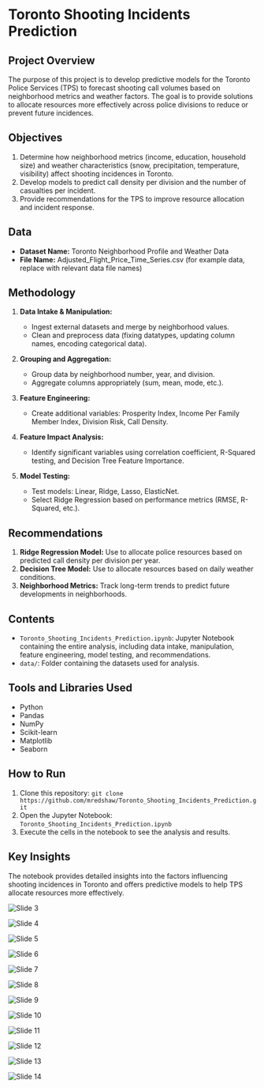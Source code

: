 # Toronto Shooting Incidents Prediction

## Project Overview
The purpose of this project is to develop predictive models for the Toronto Police Services (TPS) to forecast shooting call volumes based on neighborhood metrics and weather factors. The goal is to provide solutions to allocate resources more effectively across police divisions to reduce or prevent future incidences.

## Objectives
1. Determine how neighborhood metrics (income, education, household size) and weather characteristics (snow, precipitation, temperature, visibility) affect shooting incidences in Toronto.
2. Develop models to predict call density per division and the number of casualties per incident.
3. Provide recommendations for the TPS to improve resource allocation and incident response.

## Data
- **Dataset Name:** Toronto Neighborhood Profile and Weather Data
- **File Name:** Adjusted_Flight_Price_Time_Series.csv (for example data, replace with relevant data file names)

## Methodology
1. **Data Intake & Manipulation:**
   - Ingest external datasets and merge by neighborhood values.
   - Clean and preprocess data (fixing datatypes, updating column names, encoding categorical data).

2. **Grouping and Aggregation:**
   - Group data by neighborhood number, year, and division.
   - Aggregate columns appropriately (sum, mean, mode, etc.).

3. **Feature Engineering:**
   - Create additional variables: Prosperity Index, Income Per Family Member Index, Division Risk, Call Density.

4. **Feature Impact Analysis:**
   - Identify significant variables using correlation coefficient, R-Squared testing, and Decision Tree Feature Importance.

5. **Model Testing:**
   - Test models: Linear, Ridge, Lasso, ElasticNet.
   - Select Ridge Regression based on performance metrics (RMSE, R-Squared, etc.).

## Recommendations
1. **Ridge Regression Model:** Use to allocate police resources based on predicted call density per division per year.
2. **Decision Tree Model:** Use to allocate resources based on daily weather conditions.
3. **Neighborhood Metrics:** Track long-term trends to predict future developments in neighborhoods.

## Contents
- `Toronto_Shooting_Incidents_Prediction.ipynb`: Jupyter Notebook containing the entire analysis, including data intake, manipulation, feature engineering, model testing, and recommendations.
- `data/`: Folder containing the datasets used for analysis.

## Tools and Libraries Used
- Python
- Pandas
- NumPy
- Scikit-learn
- Matplotlib
- Seaborn

## How to Run
1. Clone this repository: `git clone https://github.com/mredshaw/Toronto_Shooting_Incidents_Prediction.git`
2. Open the Jupyter Notebook: `Toronto_Shooting_Incidents_Prediction.ipynb`
3. Execute the cells in the notebook to see the analysis and results.

## Key Insights
The notebook provides detailed insights into the factors influencing shooting incidences in Toronto and offers predictive models to help TPS allocate resources more effectively.


![Slide 3](https://github.com/mredshaw/Toronto_Shooting_Incidents_Prediction/blob/main/Presentation_Slides/Slide3.png?raw=true)

![Slide 4](https://github.com/mredshaw/Toronto_Shooting_Incidents_Prediction/blob/main/Presentation_Slides/Slide4.png?raw=true)

![Slide 5](https://github.com/mredshaw/Toronto_Shooting_Incidents_Prediction/blob/main/Presentation_Slides/Slide5.png?raw=true)

![Slide 6](https://github.com/mredshaw/Toronto_Shooting_Incidents_Prediction/blob/main/Presentation_Slides/Slide6.png?raw=true)

![Slide 7](https://github.com/mredshaw/Toronto_Shooting_Incidents_Prediction/blob/main/Presentation_Slides/Slide7.png?raw=true)

![Slide 8](https://github.com/mredshaw/Toronto_Shooting_Incidents_Prediction/blob/main/Presentation_Slides/Slide8.png?raw=true)

![Slide 9](https://github.com/mredshaw/Toronto_Shooting_Incidents_Prediction/blob/main/Presentation_Slides/Slide9.png?raw=true)

![Slide 10](https://github.com/mredshaw/Toronto_Shooting_Incidents_Prediction/blob/main/Presentation_Slides/Slide10.png?raw=true)

![Slide 11](https://github.com/mredshaw/Toronto_Shooting_Incidents_Prediction/blob/main/Presentation_Slides/Slide11.png?raw=true)

![Slide 12](https://github.com/mredshaw/Toronto_Shooting_Incidents_Prediction/blob/main/Presentation_Slides/Slide12.png?raw=true)

![Slide 13](https://github.com/mredshaw/Toronto_Shooting_Incidents_Prediction/blob/main/Presentation_Slides/Slide13.png?raw=true)

![Slide 14](https://github.com/mredshaw/Toronto_Shooting_Incidents_Prediction/blob/main/Presentation_Slides/Slide14.png?raw=true)
